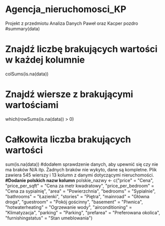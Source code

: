 # Agencja_nieruchomosci_KP
Projekt z przedmiotu Analiza Danych Paweł oraz Kacper pozdro
#summary(data)
# Znajdź liczbę brakujących wartości w każdej kolumnie
colSums(is.na(data))
# Znajdź wiersze z brakującymi wartościami
which(rowSums(is.na(data)) > 0)
# Całkowita liczba brakujących wartości
sum(is.na(data))
#dodałem sprawdzenie danych, aby upewnić się czy nie ma braków N/A itp. Żadnych braków nie wykyto, dane są kompletne. Plik zawiera 545 wierszy i 13 kolumn z danymi dotyczącymi nieruchomości.
**#Dodanie polskich nazw kolumn** 
polskie_nazwy <- c("price" = "Cena", "price_per_sqft" = "Cena za metr kwadratowy",
                  "price_per_bedroom" = "Cena za sypialnię", "area" = "Powierzchnia", "bedrooms" = "Sypialnie",
                  "bathrooms" = "Łazienki", "stories" = "Piętra", "mainroad" = "Główna droga",
                  "guestroom" = "Pokój gościnny", "basement" = "Piwnica",
                  "hotwaterheating" = "Ogrzewanie wody", "airconditioning" = "Klimatyzacja",
                  "parking" = "Parking", "prefarea" = "Preferowana okolica",
                  "furnishingstatus" = "Stan umeblowania")
